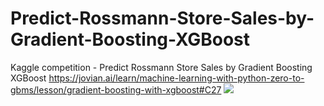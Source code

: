 # Predict-Rossmann-Store-Sales-by-Gradient-Boosting-XGBoost
Kaggle competition - Predict Rossmann Store Sales by Gradient Boosting XGBoost
https://jovian.ai/learn/machine-learning-with-python-zero-to-gbms/lesson/gradient-boosting-with-xgboost#C27
![](https://github.com/jesse980107/Muxi_Jin/blob/main/images/%E4%B8%8B%E8%BD%BD.png)
